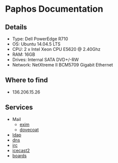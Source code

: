 # Paphos Documentation

## Details

- Type: Dell PowerEdge R710
- OS: Ubuntu 14.04.5 LTS
- CPU: 2 x Intel Xeon CPU E5620 @ 2.40Ghz
- RAM: 16GB
- Drives: Internal SATA DVD+/-RW
- Network: NetXtreme II BCM5709 Gigabit Ethernet

## Where to find

- 136.206.15.26

## Services

- Mail
  - [exim](/services/exim)
  - [dovecoat](/services/dovecot)
- [ldap](/services/ldap)
- [dns](/services/bind9)
- [irc](/services/irc)
- [icecast2](/services/icecast2)
- [boards](/procedures/newboard)
